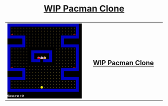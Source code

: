 # <a href="https://evanwiorek.github.io/pacman-clone/"><p align="center">WIP Pacman Clone</p></a>

<table>
<td style="width:50%">
<img src="./assets/screenshot.gif" width="500px">
<td style="width:100%">
<h2><a href="https://evanwiorek.github.io/pacman-clone/"><p align="center">WIP Pacman Clone</p></a></h2>
</table>
